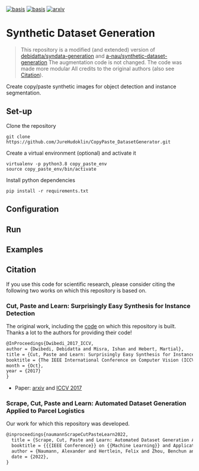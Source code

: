 [![basis](https://img.shields.io/badge/based%20on-debidatta/syndata--generation-brightgreen.svg)](https://github.com/debidatta/syndata-generation)
[![basis](https://img.shields.io/badge/based%20on-debidatta/syndata--generation-brightgreen.svg)](https://github.com/a-nau/synthetic-dataset-generation/actions)
[![arxiv](http://img.shields.io/badge/paper-arxiv.2210.09814-B31B1B.svg)](https://arxiv.org/abs/2210.09814)


# Synthetic Dataset Generation

> This repository is a modified (and extended) version
> of [debidatta/syndata-generation](https://github.com/debidatta/syndata-generation) and [a-nau/synthetic-dataset-generation](https://github.com/a-nau/synthetic-dataset-generation/actions)
> The augmentation code is not changed. The code was made more modular All credits to the original authors (also see [Citation](#citation)).
>

Create copy/paste synthetic images for object detection and instance segmentation.

## Set-up
Clone the repository

```shell
git clone https://github.com/JureHudoklin/CopyPaste_DatasetGenerator.git
```

Create a virtual environment (optional) and activate it

```shell
virtualenv -p python3.8 copy_paste_env
source copy_paste_env/bin/activate
```


Install python dependencies

```shell
pip install -r requirements.txt
```

## Configuration

## Run


## Examples


## Citation

If you use this code for scientific research, please consider citing the following two works on which this repository is based on.

### Cut, Paste and Learn: Surprisingly Easy Synthesis for Instance Detection

The original work, including the [code](https://github.com/debidatta/syndata-generation) on which this repository is
built. Thanks a lot to the authors for providing their code!

```latex
@InProceedings{Dwibedi_2017_ICCV,
author = {Dwibedi, Debidatta and Misra, Ishan and Hebert, Martial},
title = {Cut, Paste and Learn: Surprisingly Easy Synthesis for Instance Detection},
booktitle = {The IEEE International Conference on Computer Vision (ICCV)},
month = {Oct},
year = {2017}
}
```

- Paper: [arxiv](https://arxiv.org/abs/1708.01642)
  and [ICCV 2017](https://openaccess.thecvf.com/content_ICCV_2017/papers/Dwibedi_Cut_Paste_and_ICCV_2017_paper.pdf)

### Scrape, Cut, Paste and Learn: Automated Dataset Generation Applied to Parcel Logistics

Our work for which this repository was developed.

```latex
@inproceedings{naumannScrapeCutPasteLearn2022,
  title = {Scrape, Cut, Paste and Learn: Automated Dataset Generation Applied to Parcel Logistics},
  booktitle = {{{IEEE Conference}} on {{Machine Learning}} and Applications} ({{ICMLA}})},
  author = {Naumann, Alexander and Hertlein, Felix and Zhou, Benchun and Dörr, Laura and Furmans, Kai},
  date = {2022},
}
```
